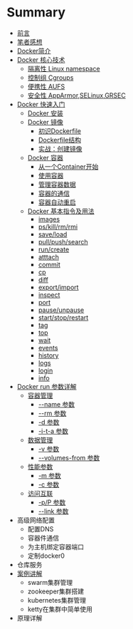 # Summary

* [前言](README.md)
* [笔者感想](impression.md)
* [Docker简介](dockerIND.md)
* [Docker 核心技术](dockerCore.md)
	* [隔离性 Linux namespace](dockerCoreNS.md)
	* [控制组 Cgroups](dockerCoreCgroups.md)
	* [便携性 AUFS](dockerCoreAUFS.md)
	* [安全性 AppArmor,SELinux,GRSEC](dockerCoreASG.md)
* [Docker 快速入门](chapter_fastlearn/README.md)
   * [Docker 安装](chapter_fastlearn/install_docker.md)
   * [Docker 镜像](chapter_fastlearn/images.md)
       * [初识Dockerfile](chapter_fastlearn/start_dockerfile.md)
       * [Dockerfile结构](chapter_fastlearn/dockerfile.md)
       * [实战：创建镜像](chapter_fastlearn/create_image.md)
   * [Docker 容器](chapter_fastlearn/container.md)
       * [从一个Container开始](chapter_fastlearn/start_container.md)
       * [使用容器](chapter_fastlearn/container_daily.md)
       * [管理容器数据](chapter_fastlearn/container_data.md)
       * [容器的通信](chapter_fastlearn/container_comunicate.md)
       * [容器自动重启](chapter_fastlearn/container_restart.md)
   * [Docker 基本指令及用法](chapter_fastlearn/sudo_docker.md)
       * [images](chapter_fastlearn/docker_images.md)
       * [ps/kill/rm/rmi](chapter_fastlearn/docker_ps.md)
       * [save/load](chapter_fastlearn/docker_saveload.md)
       * [pull/push/search](chapter_fastlearn/docker_pull.md)
       * [run/create](chapter_fastlearn/docker_runcreate.md)
       * [atttach](chapter_fastlearn/docker_atttach.md)
       * [commit](chapter_fastlearn/docker_commit.md)
       * [cp](chapter_fastlearn/docker_cp.md)
       * [diff](chapter_fastlearn/docker_diff.md)
       * [export/import](chapter_fastlearn/docker_export.md)
       * [inspect](chapter_fastlearn/docker_inspect.md)
       * [port](chapter_fastlearn/docker_port.md)
       * [pause/unpause](chapter_fastlearn/docker_pause.md)
       * [start/stop/restart](chapter_fastlearn/docker_start.md)
       * [tag](chapter_fastlearn/docker_tag.md)
       * [top](chapter_fastlearn/docker_top.md)
       * [wait](chapter_fastlearn/docker_wait.md)
       * [events](chapter_fastlearn/docker_events.md)
       * [history](chapter_fastlearn/docker_history.md)
       * [logs](chapter_fastlearn/docker_logs.md)
       * [login](chapter_fastlearn/docker_login.md)
       * [info](chapter_fastlearn/docker_info.md)
* [Docker run 参数详解](chapter_fastlearn/docker_run/README.md)
   * [容器管理](chapter_fastlearn/docker_run/container_manager.md)
       * [--name 参数](chapter_fastlearn/docker_run/--name.md)
       * [--rm 参数](chapter_fastlearn/docker_run/--rm.md)
       * [-d 参数](chapter_fastlearn/docker_run/-d.md)
       * [-i-t-a 参数](chapter_fastlearn/docker_run/-i_t_a.md)
   * [数据管理](chapter_fastlearn/docker_run/data_manager.md)
       * [-v 参数](chapter_fastlearn/docker_run/-v.md)
       * [--volumes-from 参数](chapter_fastlearn/docker_run/--volumes-from.md)
   * [性能参数](chapter_fastlearn/docker_run/capability.md)
       * [-m 参数](chapter_fastlearn/docker_run/-m.md)
       * [-c 参数](chapter_fastlearn/docker_run/-c.md)
   * [访问互联](chapter_fastlearn/docker_run/link_manager.md)
       * [-p/P  参数](chapter_fastlearn/docker_run/-p.md)
       * [--link 参数](chapter_fastlearn/docker_run/--link.md)
* 高级网络配置
   * 配置DNS
   * 容器件通信
   * 为主机绑定容器端口
   * 定制docker0
* 仓库服务
* [案例讲解](examples.md)
   * swarm集群管理
   * zookeeper集群搭建
   * kubernetes集群管理
   * ketty在集群中简单使用
* 原理详解

